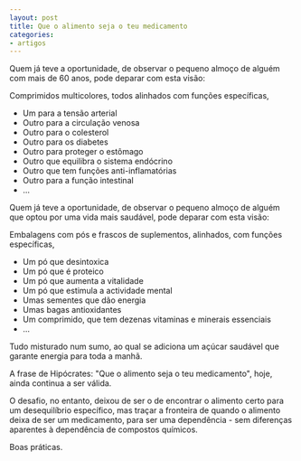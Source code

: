 ```yaml
---
layout: post 
title: Que o alimento seja o teu medicamento
categories:
- artigos
---
```

Quem já teve a oportunidade, de observar o pequeno almoço de alguém com mais de 60 anos, pode deparar com esta visão: 

Comprimidos multicolores, todos alinhados com funções específicas,

+ Um para a tensão arterial
+ Outro para a circulação venosa
+ Outro para o colesterol
+ Outro para os diabetes
+ Outro para proteger o estômago
+ Outro que equilibra o sistema endócrino 
+ Outro que tem funções anti-inflamatórias
+ Outro para a função intestinal 
+ …

Quem já teve a oportunidade, de observar o pequeno almoço de alguém que optou por uma vida mais saudável, pode deparar com esta visão:

Embalagens com pós e frascos de suplementos, alinhados, com funções específicas,

+ Um pó que desintoxica
+ Um pó que é proteico  
+ Um pó que aumenta a vitalidade
+ Um pó que estimula a actividade mental
+ Umas sementes que dão energia
+ Umas bagas antioxidantes
+ Um comprimido, que tem dezenas vitaminas e minerais essenciais 
+ …

Tudo misturado num sumo, ao qual se adiciona um açúcar saudável que garante energia para toda a manhã. 

A frase de Hipócrates: "Que o alimento seja o teu medicamento", hoje, ainda continua a ser válida. 

O desafio, no entanto, deixou de ser o de encontrar o alimento certo para um desequilíbrio específico, mas traçar a fronteira de quando o alimento deixa de ser um medicamento, para ser uma dependência - sem diferenças aparentes à dependência de compostos químicos. 

Boas práticas. 

